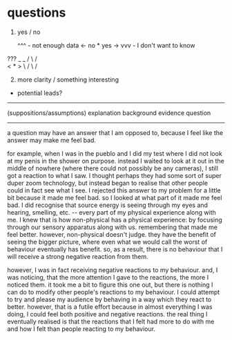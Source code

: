 # questions

1. yes / no

      ^^^ - not enough data
 <- no * yes ->
      vvv - I don't want to know

???
  _   _
 / \ / \
<   *   >
 \ / \ /

2. more clarity / something interesting

 - potential leads?

---

(suppositions/assumptions)
explanation
background
evidence
question

---------

a question may have an answer that I am opposed to, because I feel like the answer may make me feel bad.

for example, when I was in the pueblo and I did my test where I did not look at my penis in the shower on purpose. instead I waited to look at it out in the middle of nowhere (where there could not possibly be any cameras), I still got a reaction to what I saw. I thought perhaps they had some sort of super duper zoom technology, but instead began to realise that other people could in fact see what I see. I rejected this answer to my problem for a little bit because it made me feel bad. so I looked at what part of it made me feel bad. I did recognise that source energy is seeing through my eyes and hearing, smelling, etc. -- every part of my physical experience along with me. I knew that is how non-physical has a physical experience: by focusing through our sensory apparatus along with us. remembering that made me feel better. however, non-physical doesn't judge. they have the benefit of seeing the bigger picture, where even what we would call the worst of behaviour eventually has benefit. so, as a result, there is no behaviour that I will receive a strong negative reaction from them.

however, I was in fact receiving negative reactions to my behaviour. and, I was noticing, that the more attention I gave to the reactions, the more I noticed them. it took me a bit to figure this one out, but there is nothing I can do to modify other people's reactions to my behaviour. I could attempt to try and please my audience by behaving in a way which they react to better. however, that is a futile effort because in almost everything I was doing, I could feel both positive and negative reactions. the real thing I eventually realised is that the reactions that I felt had more to do with me and how I felt than people reacting to my behaviour.
